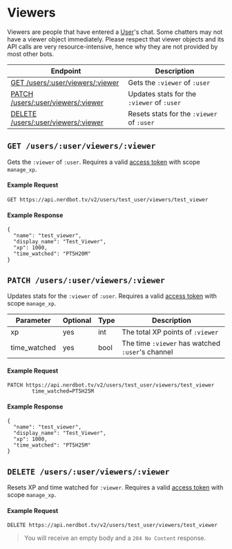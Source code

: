 # Viewers
Viewers are people that have entered a [User](users.md)'s chat. Some chatters may not have a viewer object immediately. Please respect that viewer objects and its API calls are very resource-intensive, hence why they are not provided by most other bots.

Endpoint|Description
---|---
[GET /users/:user/viewers/:viewer](#get-usersuserviewersviewer)|Gets the `:viewer` of `:user`
[PATCH /users/:user/viewers/:viewer](#patch-usersuserviewersviewer)|Updates stats for the `:viewer` of `:user`
[DELETE /users/:user/viewers/:viewer](#delete-usersuserviewersviewer)|Resets stats for the `:viewer` of `:user`

## `GET /users/:user/viewers/:viewer`
Gets the `:viewer` of `:user`. Requires a valid [access token](../authentication.md) with scope `manage_xp`.
#### Example Request
    GET https://api.nerdbot.tv/v2/users/test_user/viewers/test_viewer
#### Example Response
    {
      "name": "test_viewer",
      "display_name": "Test_Viewer",
      "xp": 1000,
      "time_watched": "PT5H20M"
    }
## `PATCH /users/:user/viewers/:viewer`
Updates stats for the `:viewer` of `:user`. Requires a valid [access token](../authentication.md) with scope `manage_xp`.

|Parameter|Optional|Type|Description|
|---|---|---|---|
|xp|yes|int|The total XP points of `:viewer`|
|time_watched|yes|bool|The time `:viewer` has watched `:user`'s channel|

#### Example Request
    PATCH https://api.nerdbot.tv/v2/users/test_user/viewers/test_viewer
            time_watched=PT5H25M
#### Example Response
    {
      "name": "test_viewer",
      "display_name": "Test_Viewer",
      "xp": 1000,
      "time_watched": "PT5H25M"
    }
## `DELETE /users/:user/viewers/:viewer`
Resets XP and time watched for `:viewer`. Requires a valid [access token](../authentication.md) with scope `manage_xp`.

#### Example Request
    DELETE https://api.nerdbot.tv/v2/users/test_user/viewers/test_viewer
> You will receive an empty body and a `204 No Content` response.
